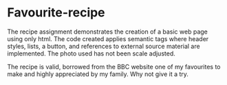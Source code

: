 # Favourite-recipe
The recipe assignment demonstrates the creation of a basic web page using only html. The code created applies semantic tags where header styles, lists, a button, and references to external source material are implemented.
The photo used has not been scale adjusted.

The recipe is valid, borrowed from the BBC website one of my favourites to make and highly appreciated by my family. Why not give it a try.